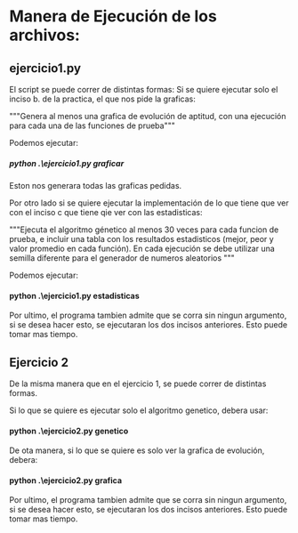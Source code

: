 # Manera de Ejecución de los archivos:

## ejercicio1.py
El script se puede correr de distintas formas:
Si se quiere ejecutar solo el inciso b. de la practica, el que nos pide la graficas:

"""Genera al menos una grafica de evolución de aptitud, con una ejecución para cada una de las
funciones de prueba"""

Podemos ejecutar:

##### python .\ejercicio1.py graficar

Eston nos generara todas las graficas pedidas.

Por otro lado si se quiere ejecutar la implementación de lo que tiene que ver con el inciso c que tiene qie ver con las estadisticas:

"""Ejecuta el algoritmo génetico al menos 30 veces para cada funcion de prueba, e incluir una
tabla con los resultados estadisticos (mejor, peor y valor promedio en cada función). En cada
ejecución se debe utilizar una semilla diferente para el generador de numeros aleatorios
"""

Podemos ejecutar:

#### python .\ejercicio1.py estadisticas

Por ultimo, el programa tambien admite que se corra sin ningun argumento, si se desea hacer esto, se ejecutaran los dos incisos anteriores. Esto puede tomar mas tiempo.


## Ejercicio 2

De la misma manera que en el ejercicio 1, se puede correr de distintas formas.

Si lo que se quiere es ejecutar solo el algoritmo genetico, debera usar:

#### python .\ejercicio2.py genetico

De ota manera, si lo que se quiere es solo ver la grafica de evolución, debera:

#### python .\ejercicio2.py grafica

Por ultimo, el programa tambien admite que se corra sin ningun argumento, si se desea hacer esto, se ejecutaran los dos incisos anteriores. Esto puede tomar mas tiempo.